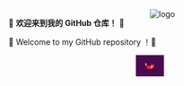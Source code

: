 <img src="https://github-readme-stats.vercel.app/api?username=jzxlm&show_icons=false&theme=Default" alt="logo" align="right" width="50%" />

🤖 **欢迎来到我的 GitHub 仓库！** 🚀

🌟 Welcome to my GitHub repository ！🌟

  <p align="center">
        <a href="https://longtao.fun">
            <img src="e4488c9b5ff3f1a2e18c1e637e4d0393.gif" width="50"/>
        </a>
    </p>

